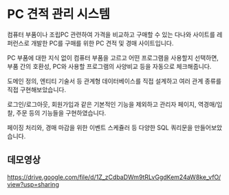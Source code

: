 # PC 견적 관리 시스템

컴퓨터 부품이나 조립PC 관련하여 가격을 비교하고 구매할 수 있는 다나와 사이트를 레퍼런스로 개발한 PC를 구매를 위한 PC 견적 및 경매 사이트입니다.

PC 부품에 대한 지식 없이 컴퓨터 부품을 고르고 어떤 프로그램을 사용할지 선택하면, 부품 간의 호환성, PC와 사용할 프로그램의 사양비교 등을 자동으로 체크해줍니다.

도메인 정의, 엔티티 기술서 등 관계형 데이터베이스를 직접 설계하고 여러 관계 종류를 직접 구현해보았습니다.

로그인/로그아웃, 회원가입과 같은 기본적인 기능을 제외하고 관리자 페이지, 역경매/입찰, 주문 등의 기능들을 구현하였습니다.

페이징 처리와, 경매 마감을 위한 이벤트 스케쥴러 등 다양한 SQL 쿼리문을 만들어보았습니다.

## 데모영상

https://drive.google.com/file/d/1Z_zCdbaDWm9tRLvGgdKem24aW8ke_vfO/view?usp=sharing
